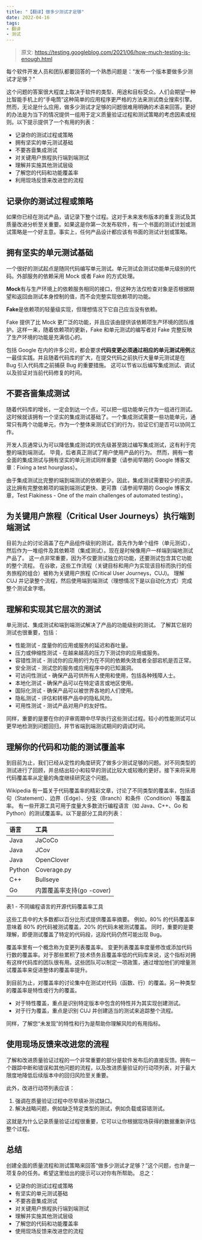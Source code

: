 ```yaml
---
title: "【翻译】做多少测试才足够"
date: 2022-04-16
tags:
- 翻译
- 测试
---
```


> 原文: <https://testing.googleblog.com/2021/06/how-much-testing-is-enough.html>

每个软件开发人员和团队都要回答的一个熟悉问题是：“发布一个版本要做多少测试才足够？”

这个问题的答案很大程度上取决于软件的类型、用途和目标受众。人们会期望一种比智能手机上的“手电筒”这种简单的应用程序更严格的方法来测试商业搜索引擎。然而，无论是什么应用，做多少测试才足够的问题很难用明确的术语来回答。更好的办法是为当下的情况提供一组用于定义质量验证过程和测试策略的考虑因素或规则。以下提示提供了一个有用的列表：

- 记录你的测试过程或策略
- 拥有坚实的单元测试基础
- 不要吝啬集成测试
- 对关键用户旅程执行端到端测试
- 理解并实施其他测试层级
- 了解您的代码和功能覆盖率
- 利用现场反馈来改进您的流程

## 记录你的测试过程或策略

如果你已经在测试产品，请记录下整个过程。这对于未来发布版本的重复测试及其质量改进分析至关重要。如果这是你第一次发布软件，有一个书面的测试计划或测试策略是一个好主意。事实上，任何产品设计都应该有书面的测试计划或策略。

## 拥有坚实的单元测试基础

一个很好的测试起点是随同代码编写单元测试。单元测试会测试功能单元级别的代码。外部服务的依赖采用 Mock 或者 Fake 的方式处理。

**Mock**有与生产环境上的依赖服务相同的接口，但这种方法仅检查对象是否根据期望和返回由测试本身控制的值，而不会完整实现依赖项的功能。

**Fake**是依赖项的轻量级实现，但理想情况下它自己应当没有依赖。

Fake 提供了比 Mock 更广泛的功能，并且应该由提供该依赖项生产环境的团队维护。这样一来，随着依赖项的更新，Fake 和单元测试的编写者对 Fake 完整反映了生产环境的功能是充满信心的。

包括 Google 在内的许多公司，都会要求**代码变更必须通过相应的单元测试用例**这一最佳实践。并且随着代码库的扩大，在提交代码之前执行大量单元测试是在 Bug 引入代码库之前捕获 Bug 的重要措施。 这可以节省以后编写集成测试、调试以及验证对当前代码修复的时间。

## 不要吝啬集成测试

随着代码库的增长，一定会到达一个点，可以把一组功能单元作为一组进行测试。这时候就该拥有一个坚实的集成测试基础了。一个集成测试需要一些功能单元，通常只有两个功能单元，作为一个整体来测试它们的行为，验证它们是否可以协同工作。

开发人员通常认为可以降低集成测试的优先级甚至跳过编写集成测试，这有利于完整的端到端测试。 毕竟，后者真正测试了用户使用产品的行为。 然而，拥有一套全面的集成测试与拥有坚实的单元测试同样重要（请参阅早期的 Google 博客文章：Fixing a test hourglass）。

由于集成测试比完整的端到端测试的依赖更少。因此，集成测试需要较少的资源。这比拥有完整依赖项的端到端测试更快、更可靠（请参阅早期的 Google 博客文章，Test Flakiness - One of the main challenges of automated testing）。

## 为关键用户旅程（Critical User Journeys）执行端到端测试

目前为止的讨论涵盖了在产品组件级别的测试，首先作为单个组件（单元测试），然后作为一堆组件及其依赖项（集成测试）。现在是时候像用户一样端到端地测试产品了。 这一点非常重要，因为不仅要测试独立的功能，还要测试包含其它功能的整个流程。 在谷歌，这些工作流程（关键目标和用户为实现该目标而执行的任务旅程的组合）被称为关键用户旅程 (Critical User Journeys，CUJ)。 理解 CUJ 并记录整个流程，然后使用端到端测试（理想情况下是以自动化方式）完成整个测试金字塔。

## 理解和实现其它层次的测试

单元测试、集成测试和端到端测试解决了产品的功能级别的测试。 了解其它层的测试也很重要，包括：

- 性能测试 - 度量你的应用或服务的延迟和吞吐量。
- 压力或伸缩性测试 - 在越来越高的压力下测试你的应用或服务。
- 容错性测试 - 测试你的应用的行为在不同的依赖失效或者全部宕机是否正常。
- 安全测试 - 测试您的服务或应用程序中的已知漏洞。
- 可访问性测试 - 确保产品可供所有人使用和使用，包括各种残障人士。
- 本地化测试 - 确保产品可以在特定语言或地区使用。
- 国际化测试 - 确保产品可以被世界各地的人们使用。
- 隐私测试 - 评估和转移产品中的隐私风险。
- 可用性测试 - 测试产品对用户的友好性。

同样，重要的是要在你的评审周期中尽早执行这些测试过程。较小的性能测试可以更早地检测到问题回归，并节省端到端测试期间的调试时间。

## 理解你的代码和功能的测试覆盖率

到目前为止，我们已经从定性的角度研究了做多少测试足够的问题。对不同类型的测试进行了回顾，并总结出较小和较早的测试比较大或较晚的更好。接下来将采用代码覆盖率从定量的角度继续研究这个问题。

Wikipedia 有一篇关于代码覆盖率的精彩文章，讨论了不同类型的覆盖率，包括语句（Statement）、边界（Edge）、分支（Branch）和条件（Condition）等覆盖率。 有一些开源工具可用于度量大多数流行编程语言（如 Java、C++、Go 和 Python）的测试覆盖率。以下是部分工具的列表：

| 语言   | 工具                      |
| :----- | :------------------------ |
| Java   | JaCoCo                    |
| Java   | JCov                      |
| Java   | OpenClover                |
| Python | Coverage.py               |
| C++    | Bullseye                  |
| Go     | 内置覆盖率支持(go -cover) |

表1 - 不同编程语言的开源代码覆盖率工具

这些工具中的大多数都以百分比形式提供覆盖率摘要。 例如，80% 的代码覆盖率意味着 80% 的代码被测试覆盖，20% 的代码未被测试覆盖。 同时，重要的是要理解，即便测试覆盖了特定的代码段，这段代码仍然可能出现 Bug。

覆盖率里有一个概念称为变更列表覆盖率。 变更列表覆盖率度量修改或添加代码行数的覆盖率。对于那些累积了技术债务且覆盖率低的代码库来说，这个指标对拥有这样代码库的团队很有用。这些团队可以制定一项政策，通过增加他们的增量测试覆盖率来促进整体的覆盖率提升。

到目前为止，对覆盖率的讨论集中在测试对代码（函数、行）的覆盖。另一种类型的覆盖率是特性或行为的覆盖。

- 对于特性覆盖，重点是识别特定版本中包含的特性并为其实现创建测试。
- 对于行为覆盖，重点是识别 CUJ 并创建适当的测试来追踪整个流程。

同样，了解您“未发现”的特性和行为是帮助你理解风险的有用指标。

## 使用现场反馈来改进您的流程

了解和改进质量验证过程的一个非常重要的部分是软件发布后的直接反馈。拥有一个跟踪中断和错误和其他问题的流程，以及改进质量验证的行动项列表，对于最大限度地降低后续版本中的回归风险至关重要。

此外，改进行动项列表应该：

1. 强调在质量验证过程中尽早填补测试缺口。
2. 解决战略问题，例如缺乏特定类型的测试，例如负载或容错测试。

这就是为什么记录质量验证过程很重要，它可以让你根据现场获得的数据重新评估整个过程。

## 总结

创建全面的质量流程和测试策略来回答“做多少测试才足够？”这个问题，也许是一项复杂的任务。希望这里给出的提示可以对你有所帮助。 总之：

- 记录你的测试过程或策略
- 有坚实的单元测试基础
- 不要吝啬集成测试
- 对关键用户旅程执行端到端测试
- 理解并实施其他测试层级
- 了解您的代码和功能覆盖率
- 使用现场反馈来改进您的流程
